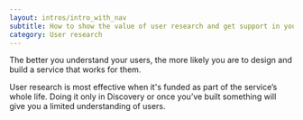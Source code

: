 ```yaml
---
layout: intros/intro_with_nav
subtitle: How to show the value of user research and get support in your agency.
category: User research
---
```


The better you understand your users, the more likely you are to design and build a service that works for them.

User research is most effective when it's funded as part of the service’s whole life. Doing it only in Discovery or once you’ve built something will give you a limited understanding of users.
